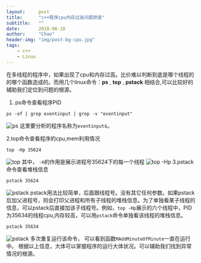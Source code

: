 ```yaml
---
layout:     post
title:      "c++程序cpu内存过高问题排查"
subtitle:   ""
date:       2018-06-10
author:     "Chao"
header-img: "img/post-bg-cpu.jpg"
tags:
    - c++
    - Linux
---
```






在多线程的程序中，如果出现了cpu和内存过高。比价难以判断到底是哪个线程的的哪个函数造成的。而用几个linux命令：__ps__ ,  __top__ , __pstack__ 相结合,可以比较好的辅助我们定位到问题的根源。

1. ps命令查看程序PID
```shell
ps -ef | grep eventinput | grep -v "eventinput"
```
![ps](http://pa5sgvs11.bkt.clouddn.com/ps.PNG)
这里要分析的程序名称为`eventinput`s。

2.top命令查看程序的cpu,mem利用情况
```shell
top -Hp 35624
```
![top](http://pa5sgvs11.bkt.clouddn.com/top.PNG)
其中， `-H`的作用是展示进程号35624下的每一个线程
![top -Hp](http://pa5sgvs11.bkt.clouddn.com/top1.PNG)
3.pstack命令查看堆栈信息
```shell
pstack 35624
```
![pstack](http://pa5sgvs11.bkt.clouddn.com/pstack.PNG)
pstack用法比较简单，后面跟线程号。没有其它任何参数。如果pstack后加父进程号，则会打印父进程和所有子线程的堆栈信息。为了单独看某子线程的信息，可以pstack后直接加该子线程号。例如，`top -Hp`展示的六个线程中，PID为35634的线程cpu,内存较高，可以用`pstack`命令单独看该线程的堆栈信息。
```shell
pstack 35634
```
![pstack](http://pa5sgvs11.bkt.clouddn.com/pstack1.PNG)
多次重复运行该命令， 可以看到函数`MAddMinuteOfMinute`一直在运行中。
根据以上信息，大体可以掌握程序的运行大体状况。可以辅助我们找到异常情况的根源。
